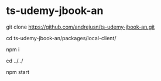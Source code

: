 # ts-udemy-jbook-an

git clone https://github.com/andrejusn/ts-udemy-jbook-an.git

cd ts-udemy-jbook-an/packages/local-client/

npm i

cd ../../

npm start
